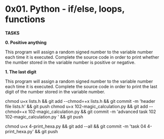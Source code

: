 # 0x01. Python - if/else, loops, functions

<strong>TASKS</strong>

<b>0. Positive anything</b>

<p>This program will assign a random signed number to the variable number each time it is executed. Complete the source code in order to print whether the number stored in the variable number is positive or negative.</p>

<b>1. The last digit</b>


<p>This program will assign a random signed number to the variable number each time it is executed. Complete the source code in order to print the last digit of the number stored in the variable number.</p>

chmod u+x lists.h && git add --chmod=+x lists.h && git commit -m 'header file lists.h' && git push
chmod u+x 102-magic_calculation.py    && git add --chmod=+x 102-magic_calculation.py    && git commit -m 'advanced task 102 102-magic_calculation.py   ' && git push

chmod u+x 4-print_hexa.py && git add --all && git commit -m 'task 04 4-print_hexa.py' && git push
